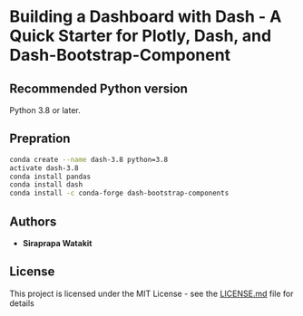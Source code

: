 # Building a Dashboard with Dash - A Quick Starter for Plotly, Dash, and Dash-Bootstrap-Component

## Recommended Python  version
Python 3.8 or later. 

## Prepration

```sh
conda create --name dash-3.8 python=3.8
activate dash-3.8
conda install pandas
conda install dash
conda install -c conda-forge dash-bootstrap-components
```

## Authors

* **Siraprapa Watakit**  

## License

This project is licensed under the MIT License - see the [LICENSE.md](LICENSE.md) file for details
